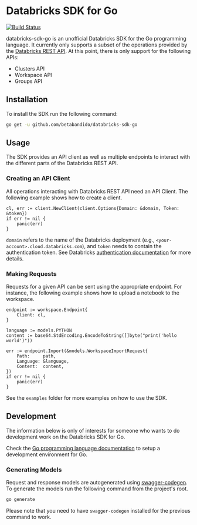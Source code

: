 # Databricks SDK for Go

[![Build Status](https://travis-ci.org/betabandido/databricks-sdk-go.svg?branch=master)](https://travis-ci.org/betabandido/databricks-sdk-go)

databricks-sdk-go is an unofficial Databricks SDK for the Go programming language. It currently only supports a subset of the operations provided by the [Databricks REST API](https://docs.databricks.com/api/latest/index.html). At this point, there is only support for the following APIs:

* Clusters API
* Workspace API
* Groups API

## Installation

To install the SDK run the following command:

```bash
go get -u github.com/betabandido/databricks-sdk-go
```

## Usage

The SDK provides an API client as well as multiple endpoints to interact with the different parts of the Databricks REST API.

### Creating an API Client

All operations interacting with Databricks REST API need an API Client. The following example shows how to create a client.

```golang
cl, err := client.NewClient(client.Options{Domain: &domain, Token: &token})
if err != nil {
    panic(err)
}
```

`domain` refers to the name of the Databricks deployment (e.g., `<your-account>.cloud.databricks.com`), and `token` needs to contain the authentication token. See Databricks [authentication documentation](https://docs.databricks.com/api/latest/examples.html) for more details.

### Making Requests

Requests for a given API can be sent using the appropriate endpoint. For instance, the following example shows how to upload a notebook to the workspace.

```golang
endpoint := workspace.Endpoint{
    Client: cl,
}

language := models.PYTHON
content := base64.StdEncoding.EncodeToString([]byte("print('hello world')"))

err := endpoint.Import(&models.WorkspaceImportRequest{
    Path:     path,
    Language: &language,
    Content:  content,
})
if err != nil {
    panic(err)
}
```

See the `examples` folder for more examples on how to use the SDK.

## Development

The information below is only of interests for someone who wants to do development work on the Databricks SDK for Go.

Check the [Go programming language documentation](https://golang.org/doc/) to setup a development environment for Go. 

### Generating Models

Request and response models are autogenerated using [swagger-codegen](https://github.com/swagger-api/swagger-codegen). To generate the models run the following command from the project's root.

```bash
go generate
```

Please note that you need to have `swagger-codegen` installed for the previous command to work.
